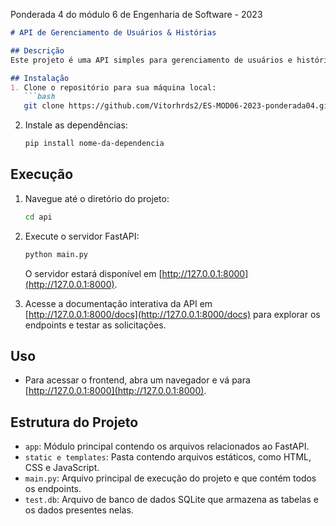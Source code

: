 Ponderada 4 do módulo 6 de Engenharia de Software - 2023

```markdown
# API de Gerenciamento de Usuários & Histórias

## Descrição
Este projeto é uma API simples para gerenciamento de usuários e histórias, utilizando o framework FastAPI e a API do Inferkit (antigo TalkToTransform).

## Instalação
1. Clone o repositório para sua máquina local:
   ```bash
   git clone https://github.com/Vitorhrds2/ES-MOD06-2023-ponderada04.git
   ```

2. Instale as dependências:
   ```bash
   pip install nome-da-dependencia
   ```

## Execução
1. Navegue até o diretório do projeto:
   ```bash
   cd api
   ```

2. Execute o servidor FastAPI:
   ```bash
   python main.py
   ```

   O servidor estará disponível em [http://127.0.0.1:8000](http://127.0.0.1:8000).

3. Acesse a documentação interativa da API em [http://127.0.0.1:8000/docs](http://127.0.0.1:8000/docs) para explorar os endpoints e testar as solicitações.

## Uso
- Para acessar o frontend, abra um navegador e vá para [http://127.0.0.1:8000](http://127.0.0.1:8000).

## Estrutura do Projeto
- `app`: Módulo principal contendo os arquivos relacionados ao FastAPI.
- `static e templates`: Pasta contendo arquivos estáticos, como HTML, CSS e JavaScript.
- `main.py`: Arquivo principal de execução do projeto e que contém todos os endpoints.
- `test.db`: Arquivo de banco de dados SQLite que armazena as tabelas e os dados presentes nelas.